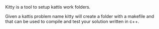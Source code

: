 Kitty is a tool to setup kattis work folders.

Given a kattis problem name kitty will create a folder with a makefile and that
can be used to compile and test your solution written in c++.
